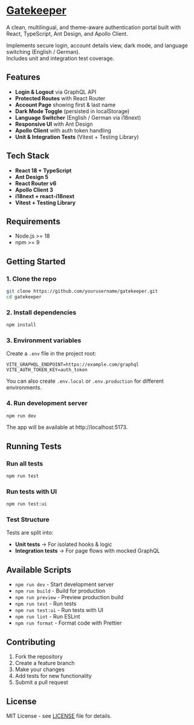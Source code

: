 # [Gatekeeper](https://mhadikazemian.github.io/gatekeeper/#/login)

A clean, multilingual, and theme-aware authentication portal built with React, TypeScript, Ant Design, and Apollo Client.

Implements secure login, account details view, dark mode, and language switching (English / German).  
Includes unit and integration test coverage.

## Features

- **Login & Logout** via GraphQL API
- **Protected Routes** with React Router
- **Account Page** showing first & last name
- **Dark Mode Toggle** (persisted in localStorage)
- **Language Switcher** (English / German via i18next)
- **Responsive UI** with Ant Design
- **Apollo Client** with auth token handling
- **Unit & Integration Tests** (Vitest + Testing Library)

## Tech Stack

- **React 18 + TypeScript**
- **Ant Design 5**
- **React Router v6**
- **Apollo Client 3**
- **i18next + react-i18next**
- **Vitest + Testing Library**

## Requirements

- Node.js >= 18
- npm >= 9

## Getting Started

### 1. Clone the repo

```bash
git clone https://github.com/yourusername/gatekeeper.git
cd gatekeeper
```

### 2. Install dependencies

```bash
npm install
```

### 3. Environment variables

Create a `.env` file in the project root:

```env
VITE_GRAPHQL_ENDPOINT=https://example.com/graphql
VITE_AUTH_TOKEN_KEY=auth_token
```

You can also create `.env.local` or `.env.production` for different environments.

### 4. Run development server

```bash
npm run dev
```

The app will be available at http://localhost:5173.

## Running Tests

### Run all tests

```bash
npm run test
```

### Run tests with UI

```bash
npm run test:ui
```

### Test Structure

Tests are split into:

- **Unit tests** → For isolated hooks & logic
- **Integration tests** → For page flows with mocked GraphQL

## Available Scripts

- `npm run dev` - Start development server
- `npm run build` - Build for production
- `npm run preview` - Preview production build
- `npm run test` - Run tests
- `npm run test:ui` - Run tests with UI
- `npm run lint` - Run ESLint
- `npm run format` - Format code with Prettier

## Contributing

1. Fork the repository
2. Create a feature branch
3. Make your changes
4. Add tests for new functionality
5. Submit a pull request

## License

MIT License - see [LICENSE](LICENSE) file for details.
